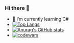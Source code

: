 ### Hi there 👋
- 🌱 I’m currently learning C#
- [![Top Langs](https://github-readme-stats.vercel.app/api/top-langs/?username=anuraghazra)](https://github.com/anuraghazra/github-readme-stats)
- [![Anurag's GitHub stats](https://github-readme-stats.vercel.app/api?username=manalexov)](https://github.com/anuraghazra/github-readme-stats)
- [![codewars](https://www.codewars.com/users/manalex/badges/small)](https://www.codewars.com/users/username) 
<!--
**manalexov/manalexov** is a ✨ _special_ ✨ repository because its `README.md` (this file) appears on your GitHub profile.

Here are some ideas to get you started:

- 🔭 I’m currently working on ...
- 🌱 I’m currently learning ...
- 👯 I’m looking to collaborate on ...
- 🤔 I’m looking for help with ...
- 💬 Ask me about ...
- 📫 How to reach me: ...
- 😄 Pronouns: ...
- ⚡ Fun fact: ...
-->
